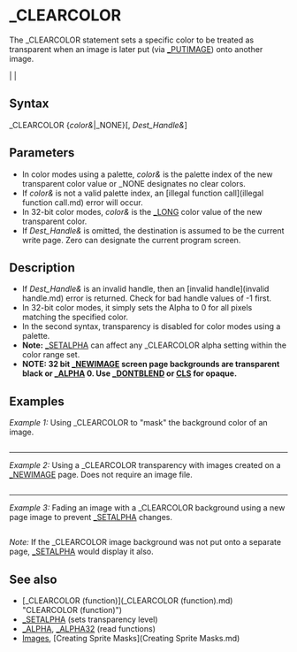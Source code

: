 # _CLEARCOLOR

The _CLEARCOLOR statement sets a specific color to be treated as transparent when an image is later put (via [_PUTIMAGE](_PUTIMAGE.md)) onto another image.

  

|  |

## Syntax

_CLEARCOLOR {*color&*|_NONE}[, *Dest_Handle&*]
  

## Parameters

* In color modes using a palette, *color&* is the palette index of the new transparent color value or _NONE designates no clear colors.
* If *color&* is not a valid palette index, an [illegal function call](illegal function call.md) error will occur.
* In 32-bit color modes, *color&* is the [_LONG](_LONG.md) color value of the new transparent color.
* If *Dest_Handle&* is omitted, the destination is assumed to be the current write page. Zero can designate the current program screen.

  

## Description

* If *Dest_Handle&* is an invalid handle, then an [invalid handle](invalid handle.md) error is returned. Check for bad handle values of -1 first.
* In 32-bit color modes, it simply sets the Alpha to 0 for all pixels matching the specified color.
* In the second syntax, transparency is disabled for color modes using a palette.
* **Note:** [_SETALPHA](_SETALPHA.md) can affect any _CLEARCOLOR alpha setting within the color range set.
* **NOTE: 32 bit [_NEWIMAGE](_NEWIMAGE.md) screen page backgrounds are transparent black or [_ALPHA](_ALPHA.md) 0. Use [_DONTBLEND](_DONTBLEND.md) or [CLS](CLS.md) for opaque.**

  

## Examples

*Example 1:* Using _CLEARCOLOR to "mask" the background color of an image.

``` [SCREEN](SCREEN.md) 13 img& = [_LOADIMAGE](_LOADIMAGE.md)("qb64_trans.png") [_PUTIMAGE](_PUTIMAGE.md) , img&, 0 'place actual image with background K$ = [INPUT$](INPUT$.md)(1) [CLS](CLS.md) , [_RGB](_RGB.md)(255, 0, 0) 'clear screen with red background _CLEARCOLOR [_RGB](_RGB.md)(255, 255, 255), img& [_PUTIMAGE](_PUTIMAGE.md) , img&, 0 'place image without white background [PRINT](PRINT.md) [_CLEARCOLOR](_CLEARCOLOR.md) "CLEARCOLOR (function)")(img&) 'displays closest clear color attribute [END](END.md)  
```

---

*Example 2:* Using a _CLEARCOLOR transparency with images created on a [_NEWIMAGE](_NEWIMAGE.md) page. Does not require an image file.

``` [SCREEN](SCREEN.md) [_NEWIMAGE](_NEWIMAGE.md)(512, 384, 32) ' screen uses handle value [CIRCLE](CIRCLE.md) (50, 50), 50, [_RGB](_RGB.md)(128, 0, 0) ' create a red ball image [PAINT](PAINT.md) (50, 50), [_RGB](_RGB.md)(255, 0, 0), [_RGB](_RGB.md)(128, 0, 0) redball = [_NEWIMAGE](_NEWIMAGE.md)(101, 101, 32) ' create a new image page [_PUTIMAGE](_PUTIMAGE.md) , 0, redball, (0, 0)-(101, 101) ' put screen page 0 image onto redball page _CLEARCOLOR [_RGB](_RGB.md)(0, 0, 0), redball ' makes black become see-through [CLS](CLS.md) , [_RGB](_RGB.md)(0, 0, 255) ' erase original ball and create a blue background [DO](DO.md)     [_PUTIMAGE](_PUTIMAGE.md) ([RND](RND.md) * 512, [RND](RND.md) * 384), redball     [SLEEP](SLEEP.md) 1 ' one second delay [LOOP UNTIL](LOOP UNTIL.md) [INKEY$](INKEY$.md) <> ""  
```

---

*Example 3:* Fading an image with a _CLEARCOLOR background using a new page image to prevent [_SETALPHA](_SETALPHA.md) changes.

``` mainscreen = [_NEWIMAGE](_NEWIMAGE.md)(640, 480, 32) ' Main Screen (viewable) [SCREEN](SCREEN.md) mainscreen [_SCREENMOVE](_SCREENMOVE.md) [_MIDDLE](_MIDDLE.md) Image1& = [_LOADIMAGE](_LOADIMAGE.md)("qb64_trans.png") '<<<<<< any image with one background color to clear  [IF](IF.md) Image1& < -1 [THEN](THEN.md) 'check loaded image handle value before using!     [_SOURCE](_SOURCE.md) Image1&     clr~& = [POINT](POINT.md)(0, 0) 'get background color from image source     _CLEARCOLOR clr~&, Image1& 'clear background color of loaded image     NewImage1& = [_NEWIMAGE](_NEWIMAGE.md)([_WIDTH](_WIDTH.md) "WIDTH (function)")(Image1&), [_HEIGHT](_HEIGHT.md)(Image1&), 32) 'new image page     [_PUTIMAGE](_PUTIMAGE.md) , Image1&, NewImage1& 'put image without background color on new page     [_FREEIMAGE](_FREEIMAGE.md) Image1& 'free loaded image from memory [END IF](END IF.md) [_DEST](_DEST.md) mainscreen:  a& = 0: d = 1 [DO](DO.md)     [_LIMIT](_LIMIT.md) 10 'regulate speed of fades     [CLS](CLS.md)     a& = a& + d     [IF](IF.md) a& = 255 [THEN](THEN.md) d = -d 'reverse fade     [_SETALPHA](_SETALPHA.md) a&, , NewImage1& 'sets alpha level of all colors to fade image page in/out     [_PUTIMAGE](_PUTIMAGE.md) (0, 342), NewImage1&     [LOCATE](LOCATE.md) 1, 1: [PRINT](PRINT.md) "Alpha: "; a&     [_DISPLAY](_DISPLAY.md) [LOOP UNTIL](LOOP UNTIL.md) a& = 0 [END](END.md)  
```

*Note:* If the _CLEARCOLOR image background was not put onto a separate page, [_SETALPHA](_SETALPHA.md) would display it also.
  

## See also

* [_CLEARCOLOR (function)](_CLEARCOLOR (function).md) "CLEARCOLOR (function)")
* [_SETALPHA](_SETALPHA.md) (sets transparency level)
* [_ALPHA](_ALPHA.md), [_ALPHA32](_ALPHA32.md) (read functions)
* [Images](Images.md), [Creating Sprite Masks](Creating Sprite Masks.md)

  
